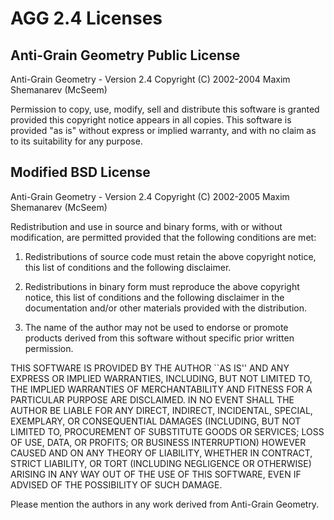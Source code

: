 # AGG 2.4 Licenses

## Anti-Grain Geometry Public License

Anti-Grain Geometry - Version 2.4
Copyright (C) 2002-2004 Maxim Shemanarev (McSeem)

Permission to copy, use, modify, sell and distribute this software 
is granted provided this copyright notice appears in all copies. 
This software is provided "as is" without express or implied
warranty, and with no claim as to its suitability for any purpose.

## Modified BSD License

Anti-Grain Geometry - Version 2.4 
Copyright (C) 2002-2005 Maxim Shemanarev (McSeem) 

Redistribution and use in source and binary forms, with or without 
modification, are permitted provided that the following conditions 
are met:

  1. Redistributions of source code must retain the above copyright 
     notice, this list of conditions and the following disclaimer. 

  2. Redistributions in binary form must reproduce the above copyright
     notice, this list of conditions and the following disclaimer in 
     the documentation and/or other materials provided with the 
     distribution. 

  3. The name of the author may not be used to endorse or promote 
     products derived from this software without specific prior 
     written permission. 

THIS SOFTWARE IS PROVIDED BY THE AUTHOR ``AS IS'' AND ANY EXPRESS OR 
IMPLIED WARRANTIES, INCLUDING, BUT NOT LIMITED TO, THE IMPLIED 
WARRANTIES OF MERCHANTABILITY AND FITNESS FOR A PARTICULAR PURPOSE 
ARE DISCLAIMED. IN NO EVENT SHALL THE AUTHOR BE LIABLE FOR ANY DIRECT, 
INDIRECT, INCIDENTAL, SPECIAL, EXEMPLARY, OR CONSEQUENTIAL DAMAGES 
(INCLUDING, BUT NOT LIMITED TO, PROCUREMENT OF SUBSTITUTE GOODS OR 
SERVICES; LOSS OF USE, DATA, OR PROFITS; OR BUSINESS INTERRUPTION) 
HOWEVER CAUSED AND ON ANY THEORY OF LIABILITY, WHETHER IN CONTRACT, 
STRICT LIABILITY, OR TORT (INCLUDING NEGLIGENCE OR OTHERWISE) ARISING 
IN ANY WAY OUT OF THE USE OF THIS SOFTWARE, EVEN IF ADVISED OF THE 
POSSIBILITY OF SUCH DAMAGE.

Please mention the authors in any work derived from Anti-Grain Geometry.
